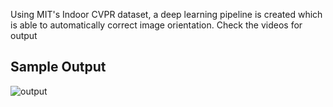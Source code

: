 Using MIT's Indoor CVPR dataset, a deep learning pipeline is created which is able to automatically correct image orientation.
Check the videos for output

## Sample Output
![output](https://user-images.githubusercontent.com/56476887/94582717-3279e300-029a-11eb-8b46-e2e541de174b.gif)

